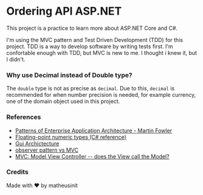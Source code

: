 # Ordering API ASP.NET

This project is a practice to learn more about ASP.NET Core and C#.

I'm using the MVC pattern and Test Driven Development (TDD) for this project. TDD is a way to develop software by writing tests first.
I'm confortable enough with TDD, but MVC is new to me. I thought i knew it, but I didn't.

### Why use Decimal instead of Double type?

The `double` type is not as precise as `decimal`. Due to this, `decimal` is recommended for when number precision is needed, for example currency, one of the domain object used in this project.

### References 
- [Patterns of Enterprise Application Architecture - Martin Fowler](https://martinfowler.com/books/eaa.html)
- [Floating-point numeric types (C# reference)](https://learn.microsoft.com/en-us/dotnet/csharp/language-reference/builtin-types/floating-point-numeric-types)
- [Gui Archictecture](https://martinfowler.com/eaaDev/uiArchs.html#ModelViewController)
- [observer pattern vs MVC](https://stackoverflow.com/questions/15563005/observer-pattern-vs-mvc)
- [MVC: Model View Controller -- does the View call the Model?](https://stackoverflow.com/questions/2621725/mvc-model-view-controller-does-the-view-call-the-model)

### Credits

Made with ♥️ by matheusinit 
